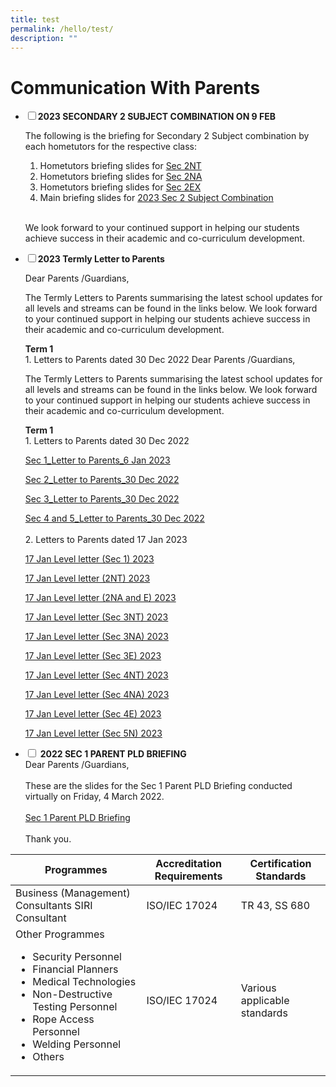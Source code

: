 ```yaml
---
title: test
permalink: /hello/test/
description: ""
---
```

<h1>Communication With Parents</h1>

<ul class="jekyllcodex_accordion">
<li>
<input type="checkbox" id="accordion1"><label for="accordion1"><b>2023 SECONDARY 2 SUBJECT COMBINATION ON 9 FEB</b></label>
<div>
	
The following is the briefing for Secondary 2 Subject combination by each hometutors for the respective class:
1.  Hometutors briefing slides for <a href="/files/2023%20Sec%202%20Sub%20Combi/Sec%202NT%20Subj%20Combi%20briefing%20by%20HTs%20for%20website.pdf">Sec 2NT</a><br>
2.  Hometutors briefing slides for <a href="/files/2023%20Sec%202%20Sub%20Combi/Sec%202NA%20Subj%20Combi%20Briefing%20by%20HTs%20for%20website.pdf">Sec 2NA</a><br>
3.  Hometutors briefing slides for&nbsp;<a href="/files/2023%20Sec%202%20Sub%20Combi/Sec%202E%20Subj%20Combi%20Briefing%20by%20HTs%20for%20website.pdf">Sec 2EX</a><br>
4.  Main briefing slides for <a href="/files/2023%20Sec%202%20Sub%20Combi/Sec%202%20Subj%20combi_2023%20for%20website.pdf">2023 Sec 2 Subject Combination</a><br>
<br>
<p>We look forward to your continued support in helping our students achieve success in their academic and co-curriculum development.</p></div></li>


	
<li>	
<input type="checkbox" id="accordion2"><label for="accordion2"><b>2023 Termly Letter to Parents</b></label>
<div>

Dear Parents /Guardians,
<br>
<p>The Termly Letters to Parents summarising the latest school updates for all levels and streams can be found in the links below. We look forward to your continued support in helping our students achieve success in their academic and co-curriculum development.
</p>
<b>Term 1</b>
<br>1. Letters to Parents dated 30 Dec 2022
Dear Parents /Guardians,<br>
<p>The Termly Letters to Parents summarising the latest school updates for all levels and streams can be found in the links below. We look forward to your continued support in helping our students achieve success in their academic and co-curriculum development.</p><b>Term 1</b><br>
1. Letters to Parents dated 30 Dec 2022
<p><a href="/files/2023%20Termly%20Letter%20to%20Parents/Sec%201_Letter%20to%20Parents_6%20Jan%202023.pdf">Sec 1_Letter to Parents_6 Jan 2023</a></p>
<p><a href="/files/2023%20Termly%20Letter%20to%20Parents/Sec%202_Letter%20to%20Parents_30%20Dec%202022.pdf">Sec 2_Letter to Parents_30 Dec 2022</a><br></p>
<p><a href="/files/2023%20Termly%20Letter%20to%20Parents/Sec%203_Letter%20to%20Parents_30%20Dec%202022.pdf">Sec 3_Letter to Parents_30 Dec 2022</a><br></p>
<p><a href="/files/2023%20Termly%20Letter%20to%20Parents/Sec%204%20and%205_Letter%20to%20Parents_30%20Dec%202022.pdf">Sec 4 and 5_Letter to Parents_30 Dec 2022</a><br>
<br>
2. Letters to Parents dated 17 Jan 2023<br></p>
<p><a href="/files/2023%20Termly%20Letter%20to%20Parents/17%20Jan%20Level%20letter%20Sec%201%202023.pdf">17 Jan Level letter (Sec 1) 2023</a><br></p>
<p><a href="/files/2023%20Termly%20Letter%20to%20Parents/17%20Jan%20Level%20letter%202NT%202023.pdf">17 Jan Level letter (2NT) 2023</a><br></p>
<p><a href="/files/2023%20Termly%20Letter%20to%20Parents/17%20Jan%20Level%20letter%202NA%20and%20E%202023.pdf">17 Jan Level letter (2NA and E) 2023</a><br></p>
<p><a href="/files/2023%20Termly%20Letter%20to%20Parents/17%20Jan%20Level%20letter%20Sec%203NT%202023.pdf">17 Jan Level letter (Sec 3NT) 2023</a><br></p>
<p><a href="/files/2023%20Termly%20Letter%20to%20Parents/17%20Jan%20Level%20letter%20Sec%203NA%202023.pdf">17 Jan Level letter (Sec 3NA) 2023</a><br></p>
<p><a href="/files/2023%20Termly%20Letter%20to%20Parents/17%20Jan%20Level%20letter%20Sec%203E%202023.pdf">17 Jan Level letter (Sec 3E) 2023</a><br></p>
<p><a href="/files/2023%20Termly%20Letter%20to%20Parents/17%20Jan%20Level%20letter%20Sec%204NT%202023.pdf">17 Jan Level letter (Sec 4NT) 2023</a><br></p>
<p><a href="/files/2023%20Termly%20Letter%20to%20Parents/17%20Jan%20Level%20letter%20Sec%203NA%202023.pdf">17 Jan Level letter (Sec 4NA) 2023</a><br></p>
<p><a href="/files/2023%20Termly%20Letter%20to%20Parents/17%20Jan%20Level%20letter%20Sec%204E%202023.pdf">17 Jan Level letter (Sec 4E) 2023</a><br></p>
<p><a href="/files/2023%20Termly%20Letter%20to%20Parents/17%20Jan%20Level%20letter%20Sec%205N%202023.pdf">17 Jan Level letter (Sec 5N) 2023</a></p>
</div>
</li>
	
<li>
<input type="checkbox" id="accordion3"><label for="accordion3">
<b>2022 SEC 1 PARENT PLD BRIEFING</b></label>

<div>
Dear Parents /Guardians,<br>
<br>
These are the slides for the Sec 1 Parent PLD Briefing conducted virtually on Friday, 4&nbsp;March&nbsp;2022.<br>
<br>
<a href="/files/2023%20Sec%201%20Parent%20PLD%20Briefing%20-%20Parents.pdf">Sec 1 Parent PLD Briefing</a><br>
<br>
Thank you.
</div>
</li></ul>



<table>
<thead>
  <tr>
    <th>Programmes</th>
    <th>Accreditation Requirements</th>
    <th>Certification Standards</th>
  </tr>
</thead>
<tbody>
  <tr>
    <td>Business (Management) Consultants SIRI Consultant</td>
    <td>ISO/IEC 17024</td>
    <td>TR 43, SS 680</td>
  </tr>
  <tr>
    <td>
      Other Programmes
      <ul>
        <li>Security Personnel</li>
        <li>Financial Planners</li>
        <li>Medical Technologies</li>
        <li>Non-Destructive Testing Personnel</li>
        <li>Rope Access Personnel</li>
        <li>Welding Personnel</li>
        <li>Others</li>
      </ul>
    </td>
    <td>ISO/IEC 17024</td>
    <td>Various applicable standards</td>
  </tr>
</tbody>
</table>